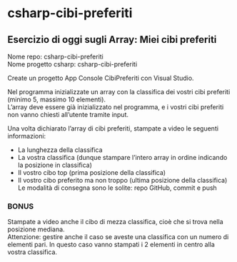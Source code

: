 csharp-cibi-preferiti  
=====================
  
Esercizio di oggi sugli Array: Miei cibi preferiti  
--------------------------------------------------  
Nome repo: csharp-cibi-preferiti  
Nome progetto csharp: csharp-cibi-preferiti  
  
Create un progetto App Console CibiPreferiti con Visual Studio.  
  
Nel programma inizializzate un array con la classifica dei vostri cibi preferiti (minimo 5, massimo 10 elementi).  
L’array deve essere già inizializzato nel programma, e i vostri cibi preferiti non vanno chiesti all’utente tramite input.  
  
Una volta dichiarato l’array di cibi preferiti, stampate a video le seguenti informazioni:  
- La lunghezza della classifica  
- La vostra classifica (dunque stampare l’intero array in ordine indicando la posizione in classifica)  
- Il vostro cibo top (prima posizione della classifica)  
- Il vostro cibo preferito ma non troppo (ultima posizione della classifica)  
Le modalità di consegna sono le solite: repo GitHub, commit e push  
  
### **BONUS**  
Stampate a video anche il cibo di mezza classifica, cioè che si trova nella posizione mediana.  
Attenzione: gestire anche il caso se aveste una classifica con un numero di elementi pari. In questo caso vanno stampati i 2 elementi in centro alla vostra classifica.  
